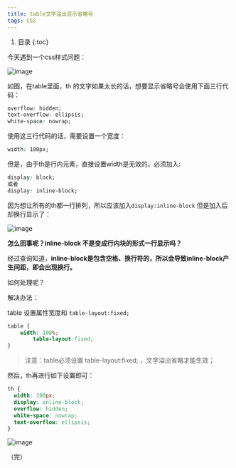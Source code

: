 ```yaml
---
title: table文字溢出显示省略号
tags: CSS
---
```


1. 目录
{:toc}

今天遇到一个css样式问题：

![image](https://user-images.githubusercontent.com/23518990/113384759-51783f80-93b9-11eb-95f9-3c92b8ba345e.png)

如图，在table里面，th 的文字如果太长的话，想要显示省略号会使用下面三行代码：

<!--more-->

```css
overflow: hidden;
text-overflow: ellipsis;
white-space: nowrap;
```

使用这三行代码的话，需要设置一个宽度：

```css
width: 100px;
```

但是，由于th是行内元素，直接设置width是无效的。必须加入:

```css
display: block;
或者
display: inline-block;
```

因为想让所有的th都一行排列，所以应该加入` display:inline-block `
但是加入后却换行显示了：

![image](https://user-images.githubusercontent.com/23518990/113384842-85ebfb80-93b9-11eb-8444-91c42f9d1b5f.png)

**怎么回事呢？inline-block 不是变成行内块的形式一行显示吗？**

经过查询知道，**inline-block是包含空格、换行符的，所以会导致inline-block产生间距，即会出现换行。**

如何处理呢？

解决办法：

table 设置属性宽度和 `table-layout:fixed;`

```css
table {
	width: 100%;
        table-layout:fixed;
}
```

> 注意：table必须设置 table-layout:fixed; ，文字溢出省略才能生效；

然后，th再进行如下设置即可：

```css
th {
  width: 100px;
  display: inline-block;
  overflow: hidden;
  white-space: nowrap;
  text-overflow: ellipsis;
}
```

![image](https://user-images.githubusercontent.com/23518990/113384952-b9c72100-93b9-11eb-9679-7aed7f592502.png)

（完）



